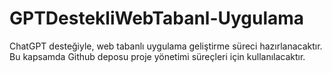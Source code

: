 # GPTDestekliWebTabanl-Uygulama
ChatGPT desteğiyle, web tabanlı uygulama geliştirme süreci hazırlanacaktır. Bu kapsamda Github deposu proje yönetimi süreçleri için kullanılacaktır.
